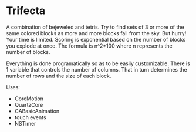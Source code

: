 Trifecta
========

A combination of bejeweled and tetris.  Try to find sets of 3 or more of the same colored blocks as more and more blocks fall from the sky.  But hurry!  Your time is limited.  Scoring is exponential based on the number of blocks you explode at once.  The formula is n^2*100 where n represents the number of blocks.

Everything is done programatically so as to be easily customizable.  There is 1 variable that controls the number of columns.  That in turn determines the number of rows and the size of each block.


Uses:

* CoreMotion
* QuartzCore
* CABasicAnimation
* touch events
* NSTimer

